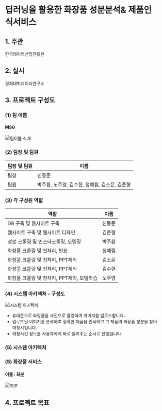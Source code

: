 # 딥러닝을 활용한 화장품 성분분석& 제품인식서비스
## 1. 주관
한국데이터산업진흥원
## 2. 실시
경희대빅데이터연구소

## 3. 프로젝트 구성도
### (1) 팀 이름
#### MSG
![팀이름 소개](https://user-images.githubusercontent.com/49123169/65418701-fc5c8480-de37-11e9-8551-dc134204b4be.PNG)


### (2) 팀장 및 팀원
|팀장 및 팀원|이름|
|-------|-------------------------------------------|
|팀장|신동준|
|팀원|박주환, 노주영, 김수헌, 정예림, 김소은, 김준형|


### (3) 각 구성원 역할
|역할|이름|
|----------------------------------------|-------------------------------------------|
|DB 구축 및 웹사이트 구축|신동준|
|웹사이트 구축 및 웹사이트 디자인|김준형|
|성분 크롤링 및 인스타크롤링, 모델링|박주환|
|화장품 크롤링 및 전처리, 발표|정예림|
|화장품 크롤링 및 전처리, PPT제작|김소은|
|화장품 크롤링 및 전처리, PPT제작|김수헌|
|화장품 크롤링 및 전처리, PPT제작, 모델학습|노주영|


### (4) 시스템 아키텍처 - 구성도
![시스템 아키텍처](https://user-images.githubusercontent.com/49123169/72203031-ceb04f80-34a9-11ea-8dcf-44019f948cd4.PNG)
* 휴대폰으로 화장품을 사진으로 촬영하여 이미지를 업로드합니다. 
* 업로드된 이미지를 분석하여 정확한 제품을 인식하고 그 제품의 화장품 성분을 찾아 매칭시킵니다.
* 매칭시킨 정보를 사용자에게 바로 알려주는 순서로 진행됩니다.

### (5) 시스템 아키텍처


### (5) 화장품 서비스
#### 이름 : 화분
![화분](https://user-images.githubusercontent.com/49123169/65417295-b18d3d80-de34-11e9-839e-7aa1304072ad.png)

## 4. 프로젝트 목표
